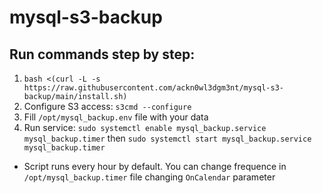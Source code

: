 # mysql-s3-backup

## Run commands step by step:
1. `bash <(curl -L -s https://raw.githubusercontent.com/ackn0wl3dgm3nt/mysql-s3-backup/main/install.sh)`
2. Configure S3 access: `s3cmd --configure`
3. Fill `/opt/mysql_backup.env` file with your data
4. Run service: `sudo systemctl enable mysql_backup.service mysql_backup.timer` then `sudo systemctl start mysql_backup.service mysql_backup.timer`

- Script runs every hour by default. You can change frequence in `/opt/mysql_backup.timer` file changing `OnCalendar` parameter
